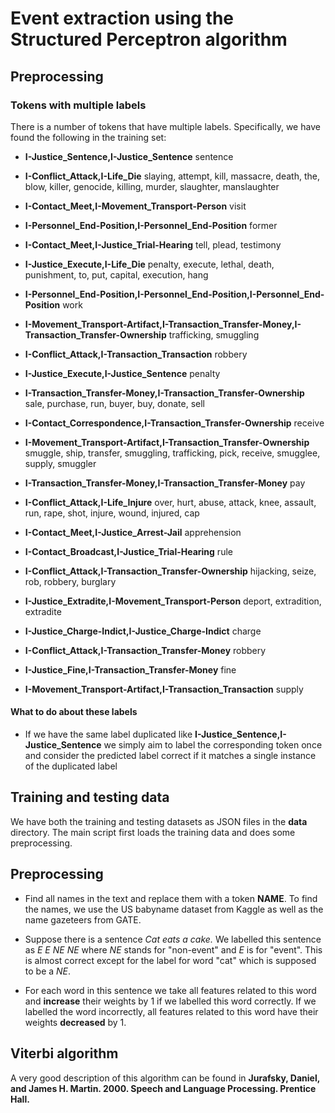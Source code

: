 # Event extraction using the Structured Perceptron algorithm

## Preprocessing
### Tokens with multiple labels
There is a number of tokens that have multiple labels. Specifically, we have found the following in the training set:

* **I-Justice_Sentence,I-Justice_Sentence** sentence

* **I-Conflict_Attack,I-Life_Die** slaying, attempt, kill, massacre, death, the, blow, killer, genocide, killing, murder, slaughter, manslaughter 

* **I-Contact_Meet,I-Movement_Transport-Person** visit

* **I-Personnel_End-Position,I-Personnel_End-Position** former

* **I-Contact_Meet,I-Justice_Trial-Hearing** tell, plead, testimony

* **I-Justice_Execute,I-Life_Die** penalty, execute, lethal, death, punishment, to, put, capital, execution, hang

* **I-Personnel_End-Position,I-Personnel_End-Position,I-Personnel_End-Position** work

* **I-Movement_Transport-Artifact,I-Transaction_Transfer-Money,I-Transaction_Transfer-Ownership** trafficking, smuggling

* **I-Conflict_Attack,I-Transaction_Transaction** robbery

* **I-Justice_Execute,I-Justice_Sentence** penalty

* **I-Transaction_Transfer-Money,I-Transaction_Transfer-Ownership** sale, purchase, run, buyer, buy, donate, sell

* **I-Contact_Correspondence,I-Transaction_Transfer-Ownership** receive

* **I-Movement_Transport-Artifact,I-Transaction_Transfer-Ownership** smuggle, ship, transfer, smuggling, trafficking, pick, receive, smugglee, supply, smuggler

* **I-Transaction_Transfer-Money,I-Transaction_Transfer-Money** pay

* **I-Conflict_Attack,I-Life_Injure** over, hurt, abuse, attack, knee, assault, run, rape, shot, injure, wound, injured, cap

* **I-Contact_Meet,I-Justice_Arrest-Jail** apprehension

* **I-Contact_Broadcast,I-Justice_Trial-Hearing** rule

* **I-Conflict_Attack,I-Transaction_Transfer-Ownership** hijacking, seize, rob, robbery, burglary

* **I-Justice_Extradite,I-Movement_Transport-Person** deport, extradition, extradite

* **I-Justice_Charge-Indict,I-Justice_Charge-Indict** charge

* **I-Conflict_Attack,I-Transaction_Transfer-Money** robbery

* **I-Justice_Fine,I-Transaction_Transfer-Money** fine

* **I-Movement_Transport-Artifact,I-Transaction_Transaction** supply

#### What to do about these labels
* If we have the same label duplicated like **I-Justice_Sentence,I-Justice_Sentence** we simply aim to label the corresponding token once and consider the predicted label correct if it matches a single instance of the duplicated label


## Training and testing data
We have both the training and testing datasets as JSON files in the **data** directory. The main script first loads the training data and does some preprocessing.

## Preprocessing
* Find all names in the text and replace them with a token **NAME**. To find the names, we use the US babyname dataset from Kaggle as well as the name gazeteers from GATE.

*  Suppose there is a sentence _Cat eats a cake._ We labelled this sentence as *E E NE NE* where *NE* stands for "non-event" and *E* is for "event". This is almost correct except for the label for word "cat" which is supposed to be a *NE*. 
*  For each word in this sentence we take all features related to this word and **increase** their weights by 1 if we labelled this word correctly. If we labelled the word incorrectly, all features related to this word have their weights **decreased** by 1.

## Viterbi algorithm

A very good description of this algorithm can be found in 
**Jurafsky, Daniel, and James H. Martin. 2000. Speech and Language Processing. Prentice Hall.**